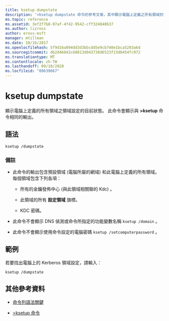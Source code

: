 ```yaml
---
title: ksetup dumpstate
description: '>ksetup dumpstate 命令的參考文章，其中顯示電腦上定義之所有領域的領域設定的目前狀態。'
ms.topic: reference
ms.assetid: 3ef2f7b8-97af-4f42-9542-cff324840637
ms.author: lizross
author: eross-msft
manager: mtillman
ms.date: 10/16/2017
ms.openlocfilehash: 5f9d16a094dd3d3bbcdd5e9cb740e1bca5203a6d
ms.sourcegitcommit: db2d46842c68813d043738d6523f13d8454fc972
ms.translationtype: MT
ms.contentlocale: zh-TW
ms.lasthandoff: 09/10/2020
ms.locfileid: "89639667"
---
```

# <a name="ksetup-dumpstate"></a>ksetup dumpstate

顯示電腦上定義的所有領域之領域設定的目前狀態。 此命令會顯示與 **>ksetup** 命令相同的輸出。

## <a name="syntax"></a>語法

```
ksetup /dumpstate
```

### <a name="remarks"></a>備註

- 此命令的輸出包含預設領域 (電腦所屬的網域) 和此電腦上定義的所有領域。 每個領域包含下列各項：

  - 所有的金鑰發佈中心 (與此領域相關聯的 Kdc) 。

  - 此領域的所有 **設定領域** 旗標。

  - KDC 密碼。

- 此命令不會顯示 DNS 偵測或命令所指定的功能變數名稱 `ksetup /domain` 。

- 此命令不會顯示使用命令設定的電腦密碼 `ksetup /setcomputerpassword` 。

## <a name="examples"></a>範例

若要找出電腦上的 Kerberos 領域設定，請輸入：

```
ksetup /dumpstate
```

## <a name="additional-references"></a>其他參考資料

- [命令列語法關鍵](command-line-syntax-key.md)

- [>ksetup 命令](ksetup.md)